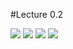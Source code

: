 #Lecture 0.2

![](https://github.com/csn3rd/Ethics19Spring2020/blob/master/0.2.01%207%20Key%20Debates.png)
![](https://github.com/csn3rd/Ethics19Spring2020/blob/master/0.2.02%20Ethical%20Methods%20Decision%20Tree.png)
![](https://github.com/csn3rd/Ethics19Spring2020/blob/master/0.2.03%203%20Overlapping%20Ethical%20Questions.png)
![](https://github.com/csn3rd/Ethics19Spring2020/blob/master/0.2.04%20Model%20of%20the%20Moral%20Process.png)
